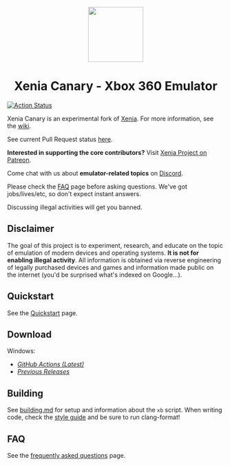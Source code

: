 <p align="center">
    <a href="https://github.com/xenia-canary/xenia-canary/tree/canary_experimental/assets/icon">
        <img width="128px" height="128px" src="https://raw.githubusercontent.com/xenia-canary/xenia-canary/canary_experimental/assets/icon/1024.png" />
    </a>
</p>
<h1 align="center">Xenia Canary - Xbox 360 Emulator</h1>

[![Action Status](https://github.com/xenia-canary/xenia-canary/actions/workflows/CI.yml/badge.svg)](https://github.com/xenia-canary/xenia-canary/actions/workflows/CI.yml)

Xenia Canary is an experimental fork of [Xenia](https://github.com/xenia-project/xenia). For more information, see the
[wiki](https://github.com/xenia-canary/xenia-canary/wiki).

See current Pull Request status [here](https://github.com/xenia-canary/xenia-canary/wiki/PR-status).

**Interested in supporting the core contributors?** Visit
[Xenia Project on Patreon](https://www.patreon.com/xenia_project).

Come chat with us about **emulator-related topics** on [Discord](https://discord.gg/Q9mxZf9).

Please check the [FAQ](https://github.com/xenia-canary/xenia-canary/wiki/FAQ) page before asking questions.
We've got jobs/lives/etc, so don't expect instant answers.

Discussing illegal activities will get you banned.

## Disclaimer

The goal of this project is to experiment, research, and educate on the topic
of emulation of modern devices and operating systems. **It is not for enabling
illegal activity**. All information is obtained via reverse engineering of
legally purchased devices and games and information made public on the internet
(you'd be surprised what's indexed on Google...).

## Quickstart

See the [Quickstart](https://github.com/xenia-project/xenia/wiki/Quickstart) page.

## Download

Windows:
  * *[GitHub Actions (Latest)](https://github.com/xenia-canary/xenia-canary/releases/latest/download/xenia_canary.zip)*
  * *[Previous Releases](https://github.com/xenia-canary/xenia-canary/tags)*

## Building

See [building.md](docs/building.md) for setup and information about the
`xb` script. When writing code, check the [style guide](docs/style_guide.md)
and be sure to run clang-format!

<!--

## Contributors Wanted!

Have some spare time, know advanced C++, and want to write an emulator?
Contribute! There's a ton of work that needs to be done, a lot of which
is wide open greenfield fun.

**For general rules and guidelines please see [CONTRIBUTING.md](.github/CONTRIBUTING.md).**

Fixes and optimizations are always welcome (please!), but in addition to
that there are some major work areas still untouched:

* Help work through [missing functionality/bugs in games](https://github.com/xenia-project/xenia/labels/compat)
* Reduce the size of Xenia's [huge log files](https://github.com/xenia-project/xenia/issues/1526)
* Skilled with Linux? A strong contributor is needed to [help with porting](https://github.com/xenia-project/xenia/labels/platform-linux)

See more projects [good for contributors](https://github.com/xenia-project/xenia/labels/good%20first%20issue). It's a good idea to ask on Discord and check the issues page before beginning work on
something.

-->

## FAQ

See the [frequently asked questions](https://github.com/xenia-canary/xenia-canary/wiki/FAQ) page.
